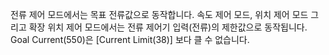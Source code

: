 전류 제어 모드에서는 목표 전류값으로 동작합니다. 속도 제어 모드, 위치 제어 모드 그리고 확장 위치 제어 모드에서는 전류 제어기 입력(전류)의 제한값으로 동작됩니다.
Goal Current(550)은 [Current Limit(38)] 보다 클 수 없습니다. 
